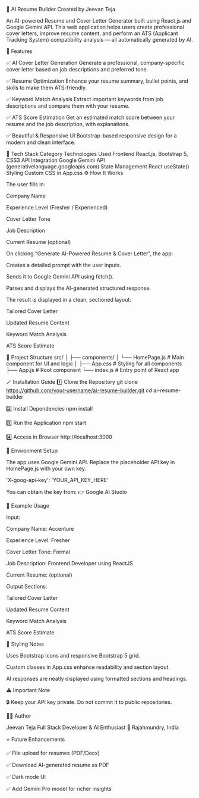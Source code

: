 🧠 AI Resume Builder
Created by Jeevan Teja

An AI-powered Resume and Cover Letter Generator built using React.js and Google Gemini API.
This web application helps users create professional cover letters, improve resume content, and perform an ATS (Applicant Tracking System) compatibility analysis — all automatically generated by AI.

🚀 Features

✅ AI Cover Letter Generation
Generate a professional, company-specific cover letter based on job descriptions and preferred tone.

✅ Resume Optimization
Enhance your resume summary, bullet points, and skills to make them ATS-friendly.

✅ Keyword Match Analysis
Extract important keywords from job descriptions and compare them with your resume.

✅ ATS Score Estimation
Get an estimated match score between your resume and the job description, with explanations.

✅ Beautiful & Responsive UI
Bootstrap-based responsive design for a modern and clean interface.

🧩 Tech Stack
Category	Technologies Used
Frontend	React.js, Bootstrap 5, CSS3
API Integration	Google Gemini API (generativelanguage.googleapis.com)
State Management	React useState()
Styling	Custom CSS in App.css
⚙️ How It Works

The user fills in:

Company Name

Experience Level (Fresher / Experienced)

Cover Letter Tone

Job Description

Current Resume (optional)

On clicking “Generate AI-Powered Resume & Cover Letter”,
the app:

Creates a detailed prompt with the user inputs.

Sends it to Google Gemini API using fetch().

Parses and displays the AI-generated structured response.

The result is displayed in a clean, sectioned layout:

Tailored Cover Letter

Updated Resume Content

Keyword Match Analysis

ATS Score Estimate

🧠 Project Structure
src/
│
├── components/
│   └── HomePage.js        # Main component for UI and logic
│
├── App.css                # Styling for all components
├── App.js                 # Root component
└── index.js               # Entry point of React app

🪄 Installation Guide
1️⃣ Clone the Repository
git clone https://github.com/your-username/ai-resume-builder.git
cd ai-resume-builder

2️⃣ Install Dependencies
npm install

3️⃣ Run the Application
npm start

4️⃣ Access in Browser
http://localhost:3000

🔑 Environment Setup

The app uses Google Gemini API.
Replace the placeholder API key in HomePage.js with your own key.

'X-goog-api-key': 'YOUR_API_KEY_HERE'


You can obtain the key from:
👉 Google AI Studio

🧩 Example Usage

Input:

Company Name: Accenture

Experience Level: Fresher

Cover Letter Tone: Formal

Job Description: Frontend Developer using ReactJS

Current Resume: (optional)

Output Sections:

Tailored Cover Letter

Updated Resume Content

Keyword Match Analysis

ATS Score Estimate

💅 Styling Notes

Uses Bootstrap Icons and responsive Bootstrap 5 grid.

Custom classes in App.css enhance readability and section layout.

AI responses are neatly displayed using formatted sections and headings.

⚠️ Important Note

🔒 Keep your API key private.
Do not commit it to public repositories.

👨‍💻 Author

Jeevan Teja
Full Stack Developer & AI Enthusiast
📍 Rajahmundry, India

⭐ Future Enhancements

✅ File upload for resumes (PDF/Docx)

✅ Download AI-generated resume as PDF

✅ Dark mode UI

✅ Add Gemini Pro model for richer insights